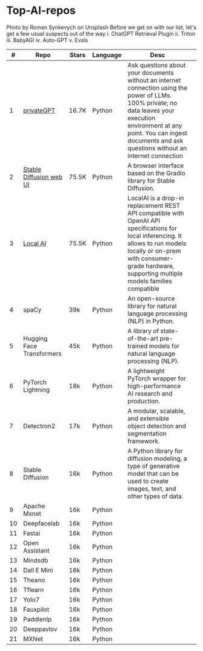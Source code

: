 # Top-AI-repos

Photo by Roman Synkevych on Unsplash
Before we get on with our list, let's get a few usual suspects out of the way
i. ChatGPT Retrieval Plugin
ii. Triton
iii. BabyAGI
iv. Auto-GPT
v. Evals


|#|  Repo  | Stars  |  Language |  Desc |   |
|---|---|---|---|---|---|
|1|[privateGPT](https://github.com/imartinez/privateGPT)|16.7K|   Python |  Ask questions about your documents without an internet connection using the power of LLMs. 100% private; no data leaves your execution environment at any point. You can ingest documents and ask questions without an internet connection |   |
|2|[Stable Diffusion web UI](https://github.com/AUTOMATIC1111/stable-diffusion-webui#stable-diffusion-web-ui)|75.5K| Python   |  A browser interface based on the Gradio library for Stable Diffusion. |   |
|3|[Local AI](https://github.com/go-skynet/local-ai)|75.5K|   Python |  LocalAI is a drop-in replacement REST API compatible with OpenAI API specifications for local inferencing. It allows to run models locally or on-prem with consumer-grade hardware, supporting multiple models families compatible |   |
|4|	spaCy	| 39k		| Python		| An open-source library for natural language processing (NLP) in Python.	|
|5| Hugging Face Transformers	| 45k	| Python	| A library of state-of-the-art pre-trained models for natural language processing (NLP).| 
|6| PyTorch Lightning	| 18k	| Python	| A lightweight PyTorch wrapper for high-performance AI research and production.| 
|7| Detectron2	| 17k	| Python	| A modular, scalable, and extensible object detection and segmentation framework.| 
|8| Stable Diffusion	| 16k	| Python	| A Python library for diffusion modeling, a type of generative model that can be used to create images, text, and other types of data.| 
|9| Apache Mxnet	| 16k	| Python	| | 
|10| Deepfacelab	| 16k	| Python	| | 
|11| Fastai	| 16k	| Python	| | 
|12| Open Assistant	| 16k	| Python	| | 
|13| Mindsdb	| 16k	| Python	| | 
|14| Dall E Mini	| 16k	| Python	| | 
|15| Theano	| 16k	| Python	| | 
|16| Tflearn	| 16k	| Python	| | 
|17| Yolo7	| 16k	| Python	| | 
|18| Fauxpilot	| 16k	| Python	| | 
|19| Paddlenlp	| 16k	| Python	| | 
|20| Deeppavlov	| 16k	| Python	| | 
|21| MXNet	| 16k	| Python	| | 
